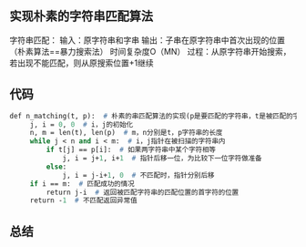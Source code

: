 ## 实现朴素的字符串匹配算法
字符串匹配：
输入：原字符串和字串
输出：子串在原字符串中首次出现的位置
（朴素算法==暴力搜索法）
时间复杂度O（MN）
过程：从原字符串开始搜索，若出现不能匹配，则从原搜索位置+1继续
## 代码
```p
def n_matching(t, p):  # 朴素的串匹配算法的实现(p是要匹配的字符串，t是被匹配的字符串
     j, i = 0, 0  # i，j的初始化
     n, m = len(t), len(p)  # m，n分别是t，p字符串的长度
     while j < n and i < m:  # i，j指针在被扫描的字符串内
         if t[j] == p[i]:  # 如果两字符串中某个字符相等
             j, i = j+1, i+1  # 指针后移一位，为比较下一位字符做准备
         else:
             j, i = j-i+1, 0  # 不匹配时，指针分别后移
     if i == m:  # 匹配成功的情况
         return j-i  # 返回被匹配字符串的匹配位置的首字符的位置
     return -1  # 不匹配返回异常值

```
## 总结
